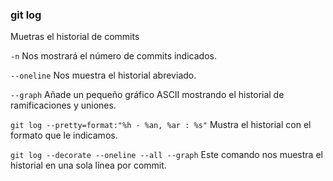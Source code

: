 ### git log
Muetras el historial de commits

`-n`
Nos mostrará el número de commits indicados.

`--oneline`
Nos muestra el historial abreviado.

`--graph`
Añade un pequeño gráfico ASCII mostrando el historial de 
ramificaciones y uniones.

`git log --pretty=format:"%h - %an, %ar : %s"`
Mustra el historial con el formato que le indicamos.

`git log --decorate --oneline --all --graph`
Este comando nos muestra el historial en una sola línea por commit.
